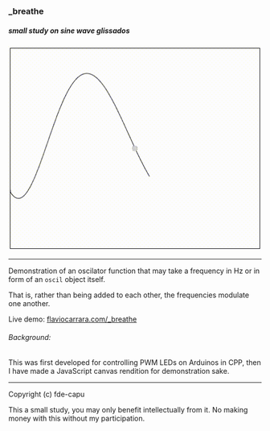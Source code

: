 ### _breathe
##### small study on sine wave glissados

![](_breathe.gif)

---

Demonstration of an oscilator function that may take a frequency in Hz or in form of an `oscil` object itself.

That is, rather than being added to each other, the frequencies modulate one another.

Live demo: [flaviocarrara.com/_breathe](http://flaviocarrara.com/_breathe)

###### Background:

This was first developed for controlling PWM LEDs on Arduinos in CPP, then I have made a JavaScript canvas rendition for demonstration sake.

---

Copyright (c) fde-capu

This a small study, you may only benefit intellectually from it. No making money with this without my participation.
